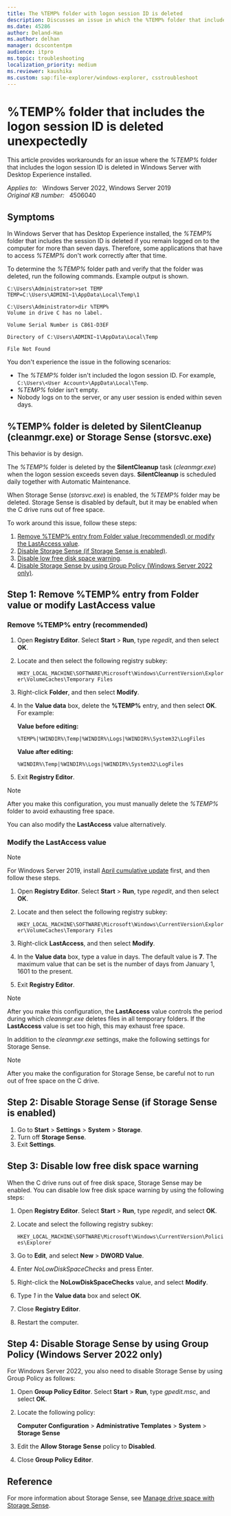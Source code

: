 ```yaml
---
title: The %TEMP% folder with logon session ID is deleted
description: Discusses an issue in which the %TEMP% folder that includes the logon session ID is deleted in Windows Server that has Desktop Experience installed.
ms.date: 45286
author: Deland-Han
ms.author: delhan
manager: dcscontentpm
audience: itpro
ms.topic: troubleshooting
localization_priority: medium
ms.reviewer: kaushika
ms.custom: sap:file-explorer/windows-explorer, csstroubleshoot
---
```

# %TEMP% folder that includes the logon session ID is deleted unexpectedly

This article provides workarounds for an issue where the *%TEMP%* folder that includes the logon session ID is deleted in Windows Server with Desktop Experience installed.

_Applies to:_ &nbsp; Windows Server 2022, Windows Server 2019  
_Original KB number:_ &nbsp; 4506040

## Symptoms

In Windows Server that has Desktop Experience installed, the *%TEMP%* folder that includes the session ID is deleted if you remain logged on to the computer for more than seven days. Therefore, some applications that have to access *%TEMP%* don't work correctly after that time.

To determine the *%TEMP%* folder path and verify that the folder was deleted, run the following commands. Example output is shown.

```console
C:\Users\Administrator>set TEMP
TEMP=C:\Users\ADMINI~1\AppData\Local\Temp\1
```

```output
C:\Users\Administrator>dir %TEMP%
Volume in drive C has no label.

Volume Serial Number is C861-D3EF

Directory of C:\Users\ADMINI~1\AppData\Local\Temp

File Not Found
```

You don't experience the issue in the following scenarios:

- The *%TEMP%* folder isn't included the logon session ID. For example, `C:\Users\<User Account>\AppData\Local\Temp`.
- *%TEMP%* folder isn't empty.
- Nobody logs on to the server, or any user session is ended within seven days.

## %TEMP% folder is deleted by SilentCleanup (cleanmgr.exe) or Storage Sense (storsvc.exe)

This behavior is by design.

The *%TEMP%* folder is deleted by the **SilentCleanup** task (*cleanmgr.exe*) when the logon session exceeds seven days. **SilentCleanup** is scheduled daily together with Automatic Maintenance.

When Storage Sense (*storsvc.exe*) is enabled, the *%TEMP%* folder may be deleted. Storage Sense is disabled by default, but it may be enabled when the C drive runs out of free space.

To work around this issue, follow these steps:

1. [Remove %TEMP% entry from Folder value (recommended) or modify the LastAccess value](#step-1-remove-temp-entry-from-folder-value-or-modify-lastaccess-value).
2. [Disable Storage Sense (if Storage Sense is enabled)](#step-2-disable-storage-sense-if-storage-sense-is-enabled).
3. [Disable low free disk space warning](#step-3-disable-low-free-disk-space-warning).
4. [Disable Storage Sense by using Group Policy (Windows Server 2022 only)](#step-4-disable-storage-sense-by-using-group-policy-windows-server-2022-only).

## Step 1: Remove %TEMP% entry from Folder value or modify LastAccess value

### Remove %TEMP% entry (recommended)

1. Open **Registry Editor**. Select **Start** > **Run**, type *regedit*, and then select **OK**.
2. Locate and then select the following registry subkey:

    `HKEY_LOCAL_MACHINE\SOFTWARE\Microsoft\Windows\CurrentVersion\Explorer\VolumeCaches\Temporary Files`

3. Right-click **Folder**, and then select **Modify**.
4. In the **Value data** box, delete the **%TEMP%** entry, and then select **OK**. For example:

    **Value before editing:**  

    `%TEMP%|%WINDIR%\Temp|%WINDIR%\Logs|%WINDIR%\System32\LogFiles`

    **Value after editing:**  

     `%WINDIR%\Temp|%WINDIR%\Logs|%WINDIR%\System32\LogFiles`

5. Exit **Registry Editor**.

> [!NOTE]
> After you make this configuration, you must manually delete the *%TEMP%* folder to avoid exhausting free space.

You can also modify the **LastAccess** value alternatively.

### Modify the LastAccess value

> [!NOTE]
> For Windows Server 2019, install [April cumulative update](https://support.microsoft.com/help/4490481) first, and then follow these steps.

1. Open **Registry Editor**. Select **Start** > **Run**, type *regedit*, and then select **OK**.
2. Locate and then select the following registry subkey:

    `HKEY_LOCAL_MACHINE\SOFTWARE\Microsoft\Windows\CurrentVersion\Explorer\VolumeCaches\Temporary Files`

3. Right-click **LastAccess**, and then select **Modify**.
4. In the **Value data** box, type a value in days. The default value is **7**. The maximum value that can be set is the number of days from January 1, 1601 to the present.
5. Exit **Registry Editor**.

> [!NOTE]
> After you make this configuration, the **LastAccess** value controls the period during which *cleanmgr.exe* deletes files in all temporary folders. If the **LastAccess** value is set too high, this may exhaust free space.

In addition to the *cleanmgr.exe* settings, make the following settings for Storage Sense.

> [!NOTE]
> After you make the configuration for Storage Sense, be careful not to run out of free space on the C drive.

## Step 2: Disable Storage Sense (if Storage Sense is enabled)

1. Go to **Start** > **Settings** > **System** > **Storage**.
2. Turn off **Storage Sense**.
3. Exit **Settings**.

## Step 3: Disable low free disk space warning

When the C drive runs out of free disk space, Storage Sense may be enabled. You can disable low free disk space warning by using the following steps:

1. Open **Registry Editor**. Select **Start** > **Run**, type *regedit*, and select **OK**.
2. Locate and select the following registry subkey:

    `HKEY_LOCAL_MACHINE\SOFTWARE\Microsoft\Windows\CurrentVersion\Policies\Explorer`
3. Go to **Edit**, and select **New** > **DWORD Value**.
4. Enter *NoLowDiskSpaceChecks* and press Enter.
5. Right-click the **NoLowDiskSpaceChecks** value, and select **Modify**.
6. Type *1* in the **Value data** box and select **OK**.
7. Close **Registry Editor**.
8. Restart the computer.

## Step 4: Disable Storage Sense by using Group Policy (Windows Server 2022 only)

For Windows Server 2022, you also need to disable Storage Sense by using Group Policy as follows:

1. Open **Group Policy Editor**. Select **Start** > **Run**, type *gpedit.msc*, and select **OK**.
2. Locate the following policy:

   **Computer Configuration** > **Administrative Templates** > **System** > **Storage Sense**
3. Edit the **Allow Storage Sense** policy to **Disabled**.
4. Close **Group Policy Editor**.

## Reference

For more information about Storage Sense, see [Manage drive space with Storage Sense](https://support.microsoft.com/windows/manage-drive-space-with-storage-sense-654f6ada-7bfc-45e5-966b-e24aded96ad5).
